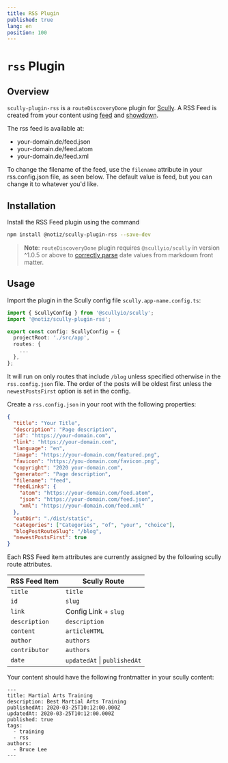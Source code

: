 ```yaml
---
title: RSS Plugin
published: true
lang: en
position: 100
---
```


# `rss` Plugin

<div class="docs-link_table">
  <a class="homepage" href="https://github.com/notiz-dev/scully-plugins"></a>
  <a class="repository" href="https://github.com/notiz-dev/scully-plugins/tree/master/plugins/rss"></a>
</div>

## Overview

`scully-plugin-rss` is a `routeDiscoveryDone` plugin for [Scully](http://scully.io/). A RSS Feed is created from your content using [feed](https://github.com/jpmonette/feed) and [showdown](https://github.com/showdownjs/showdown).

The rss feed is available at:

- your-domain.de/feed.json
- your-domain.de/feed.atom
- your-domain.de/feed.xml

To change the filename of the feed, use the `filename` attribute in your rss.config.json file, as seen below. The default value is feed, but you can change it to whatever you'd like.

## Installation

Install the RSS Feed plugin using the command

```bash
npm install @notiz/scully-plugin-rss --save-dev
```

> **Note**: `routeDiscoveryDone` plugin requires `@scullyio/scully` in version ^1.0.5 or above to [correctly parse](https://github.com/scullyio/scully/pull/1140) date values from markdown front matter.

## Usage

Import the plugin in the Scully config file `scully.app-name.config.ts`:

```ts
import { ScullyConfig } from '@scullyio/scully';
import '@notiz/scully-plugin-rss';

export const config: ScullyConfig = {
  projectRoot: './src/app',
  routes: {
    ...
  },
};
```

It will run on only routes that include `/blog` unless specified otherwise in the `rss.config.json` file. The order of the posts will be oldest first unless the `newestPostsFirst` option is set in the config.

Create a `rss.config.json` in your root with the following properties:

```json
{
  "title": "Your Title",
  "description": "Page description",
  "id": "https://your-domain.com",
  "link": "https://your-domain.com",
  "language": "en",
  "image": "https://your-domain.com/featured.png",
  "favicon": "https://you-domain.com/favicon.png",
  "copyright": "2020 your-domain.com",
  "generator": "Page description",
  "filename": "feed",
  "feedLinks": {
    "atom": "https://your-domain.com/feed.atom",
    "json": "https://your-domain.com/feed.json",
    "xml": "https://your-domain.com/feed.xml"
  },
  "outDir": "./dist/static",
  "categories": ["Categories", "of", "your", "choice"],
  "blogPostRouteSlug": "/blog",
  "newestPostsFirst": true
}
```

Each RSS Feed item attributes are currently assigned by the following scully route attributes.

| RSS Feed Item | Scully Route                 |
| ------------- | ---------------------------- |
| `title`       | `title`                      |
| `id`          | `slug`                       |
| `link`        | Config Link + `slug`         |
| `description` | `description`                |
| `content`     | `articleHTML`                |
| `author`      | `authors`                    |
| `contributor` | `authors`                    |
| `date`        | `updatedAt` \| `publishedAt` |

Your content should have the following frontmatter in your scully content:

```
---
title: Martial Arts Training
description: Best Martial Arts Training
publishedAt: 2020-03-25T10:12:00.000Z
updatedAt: 2020-03-25T10:12:00.000Z
published: true
tags:
  - training
  - rss
authors:
  - Bruce Lee
---
```
